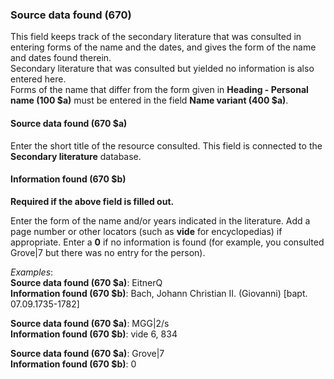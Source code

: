 ### Source data found (670) 

This field keeps track of the secondary literature that was consulted in entering forms of the name and the dates, and gives the form of the name and dates found therein.  
Secondary literature that was consulted but yielded no information is also entered here.  
Forms of the name that differ from the form given in **Heading - Personal name (100 $a)** must be entered in the field **Name variant (400 $a)**.

####  

#### Source data found (670 $a) 

Enter the short title of the resource consulted. This field is connected to the **Secondary literature** database.

 

#### Information found (670 $b)

**Required if the above field is filled out.**

Enter the form of the name and/or years indicated in the literature. Add a page number or other locators (such as **vide** for encyclopedias) if appropriate. Enter a **0** if no information is found (for example, you consulted Grove|7 but there was no entry for the person).

_Examples_:  
**Source data found (670 $a)**: EitnerQ  
**Information found (670 $b)**: Bach, Johann Christian II. (Giovanni) [bapt. 07.09.1735-1782]  
  
**Source data found (670 $a)**: MGG|2/s  
**Information found (670 $b)**: vide 6, 834

**Source data found (670 $a)**: Grove|7  
**Information found (670 $b)**: 0